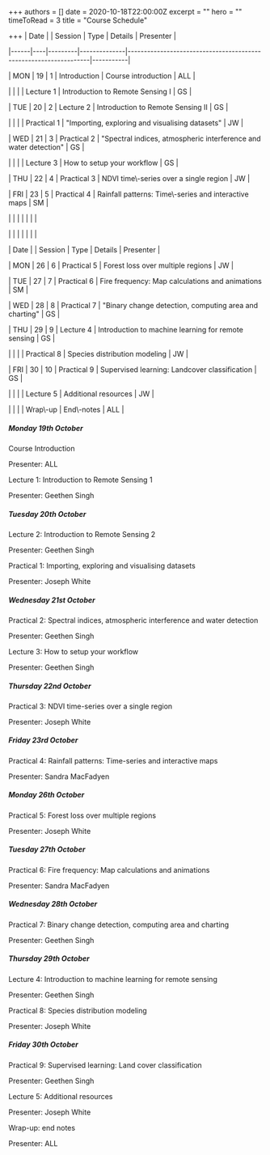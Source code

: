+++
authors = []
date = 2020-10-18T22:00:00Z
excerpt = ""
hero = ""
timeToRead = 3
title = "Course Schedule"

+++
| Date |    | Session | Type         | Details                                                          | Presenter |

|------|----|---------|--------------|------------------------------------------------------------------|-----------|

| MON  | 19 | 1       | Introduction | Course introduction                                              | ALL       |

|      |    |         | Lecture 1    | Introduction to Remote Sensing I                                 | GS        |

| TUE  | 20 | 2       | Lecture 2    | Introduction to Remote Sensing II                                | GS        |

|      |    |         | Practical 1  | "Importing, exploring and visualising datasets"                  | JW        |

| WED  | 21 | 3       | Practical 2  | "Spectral indices, atmospheric interference and water detection" | GS        |

|      |    |         | Lecture 3    | How to setup your workflow                                       | GS        |

| THU  | 22 | 4       | Practical 3  | NDVI time\\-series over a single region                           | JW        |

| FRI  | 23 | 5       | Practical 4  | Rainfall patterns: Time\\-series and interactive maps             | SM        |

|      |    |         |              |                                                                  |           |

|      |    |         |              |                                                                  |           |

| Date |    | Session | Type         | Details                                                          | Presenter |

| MON  | 26 | 6       | Practical 5  | Forest loss over multiple regions                                | JW        |

| TUE  | 27 | 7       | Practical 6  | Fire frequency: Map calculations and animations                  | SM        |

| WED  | 28 | 8       | Practical 7  | "Binary change detection, computing area and charting"           | GS        |

| THU  | 29 | 9       | Lecture 4    | Introduction to machine learning for remote sensing              | GS        |

|      |    |         | Practical 8  | Species distribution modeling                                    | JW        |

| FRI  | 30 | 10      | Practical 9  | Supervised learning: Landcover classification                    | GS        |

|      |    |         | Lecture 5    | Additional resources                                             | JW        |

|      |    |         | Wrap\\-up     | End\\-notes                                                       | ALL       |

##### **Monday 19th October**

Course Introduction

Presenter: ALL

Lecture 1: Introduction to Remote Sensing 1

Presenter: Geethen Singh

##### **Tuesday 20th October**

Lecture 2: Introduction to Remote Sensing 2

Presenter: Geethen Singh

Practical 1: Importing, exploring and visualising datasets

Presenter: Joseph White

##### **Wednesday 21st October**

Practical 2: Spectral indices, atmospheric interference and water detection

Presenter: Geethen Singh

Lecture 3: How to setup your workflow

Presenter: Geethen Singh

##### **Thursday 22nd October**

Practical 3: NDVI time-series over a single region

Presenter: Joseph White

##### **Friday 23rd October**

Practical 4: Rainfall patterns: Time-series and interactive maps

Presenter: Sandra MacFadyen

##### **Monday 26th October**

Practical 5: Forest loss over multiple regions

Presenter: Joseph White

##### **Tuesday 27th October**

Practical 6: Fire frequency: Map calculations and animations

Presenter: Sandra MacFadyen

##### **Wednesday 28th October**

Practical 7: Binary change detection, computing area and charting

Presenter: Geethen Singh

##### **Thursday 29th October**

Lecture 4: Introduction to machine learning for remote sensing

Presenter: Geethen Singh

Practical 8: Species distribution modeling

Presenter: Joseph White

##### **Friday 30th October**

Practical 9: Supervised learning: Land cover classification

Presenter: Geethen Singh

Lecture 5: Additional resources

Presenter: Joseph White

Wrap-up: end notes

Presenter: ALL
